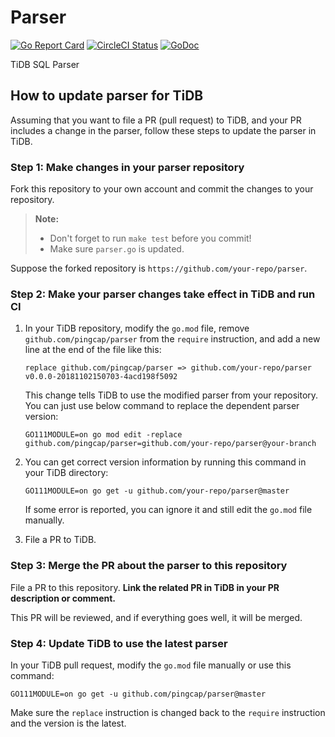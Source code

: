 # Parser

[![Go Report Card](https://goreportcard.com/badge/github.com/pingcap/parser)](https://goreportcard.com/report/github.com/pingcap/parser) [![CircleCI Status](https://circleci.com/gh/pingcap/parser.svg?style=shield)](https://circleci.com/gh/pingcap/parser) [![GoDoc](https://godoc.org/github.com/pingcap/parser?status.svg)](https://godoc.org/github.com/pingcap/parser)

TiDB SQL Parser

## How to update parser for TiDB

Assuming that you want to file a PR (pull request) to TiDB, and your PR includes a change in the parser, follow these steps to update the parser in TiDB.

### Step 1: Make changes in your parser repository

Fork this repository to your own account and commit the changes to your repository.

> **Note:**
>
> - Don't forget to run `make test` before you commit!
> - Make sure `parser.go` is updated.

Suppose the forked repository is `https://github.com/your-repo/parser`.

### Step 2: Make your parser changes take effect in TiDB and run CI

1. In your TiDB repository, modify the `go.mod` file, remove `github.com/pingcap/parser` from the `require` instruction, and add a new line at the end of the file like this:

    ```
    replace github.com/pingcap/parser => github.com/your-repo/parser v0.0.0-20181102150703-4acd198f5092
    ```

    This change tells TiDB to use the modified parser from your repository. You can just use below command to replace the dependent parser version:

    ```
    GO111MODULE=on go mod edit -replace github.com/pingcap/parser=github.com/your-repo/parser@your-branch
    ```

2. You can get correct version information by running this command in your TiDB directory:

    ```
    GO111MODULE=on go get -u github.com/your-repo/parser@master
    ```

    If some error is reported, you can ignore it and still edit the `go.mod` file manually.

3. File a PR to TiDB.

### Step 3: Merge the PR about the parser to this repository

File a PR to this repository. **Link the related PR in TiDB in your PR description or comment.**

This PR will be reviewed, and if everything goes well, it will be merged.

### Step 4: Update TiDB to use the latest parser

In your TiDB pull request, modify the `go.mod` file manually or use this command:

```
GO111MODULE=on go get -u github.com/pingcap/parser@master
```

Make sure the `replace` instruction is changed back to the `require` instruction and the version is the latest.
